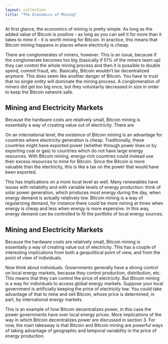 ```yaml
---
layout: collection
title: "The Economics of Mining"
---
```


<p>At first glance, the economics of mining is pretty simple. As long as the added value of Bitcoin is positive - as long as you can sell it for more than it takes to mine it - it is worth mining for Bitcoin. In practice, this means that Bitcoin mining happens in places where electricity is cheap.</p>

<p>There are conglomerates of miners, however. This is an issue, because if the conglomerate becomes too big (basically if 51% of the miners team up) they can control the whole mining process and then it is possible to double spend, commit fraud, etc. Basically, Bitcoin wouldn’t be decentralized anymore. This does seem like another danger of Bitcoin. You have to trust that no single entity will dominate the mining process. A conglomeration of miners did get too big once, but they voluntarily decreased in size in order to keep the Bitcoin network safe.</p>

<h2>Mining and Electricity Markets</h2>

<p>Because the hardware costs are relatively small, Bitcoin mining is essentially a way of creating value out of electricity. There are


</p>

<p>On an international level, the existence of Bitcoin mining is an advantage for countries where electricity generation is cheap. Traditionally, these countries might have exported power (whether through power lines or by exporting coal or gas) to countries which do not have large energy resources. With Bitcoin mining, energy-rich countries could instead use their excess resources to mine for Bitcoin. Since the Bitcoin is more valuable than the electricity, this is like a tax on the power that would have been exported.</p>

<p>This has implications on a more local level as well. Many renewables have issues with reliability and with variable levels of energy production: think of solar power generation, which produces most energy during the day, when energy demand is actually relatively low. Bitcoin mining is a way of regularizing demand, for instance there could be more mining at times when energy is cheap and less when energy is more expensive. In this way, energy demand can be controlled to fit the portfolio of local energy sources.</p>

<h2>Mining and Electricity Markets</h2>

<p>Because the hardware costs are relatively small, Bitcoin mining is essentially a way of creating value out of electricity. This has a couple of interesting implications from both a geopolitical point of view, and from the point of view of individuals.</p>

<p>Now think about individuals. Governments generally have a strong control on local energy markets, because they control production, distribution, etc. This means that they can control the price of electricity. But Bitcoin mining is a way for individuals to access global energy markets. Suppose your local government is artificially keeping the price of electricity low. You could take advantage of that to mine and sell Bitcoin, whose price is determined, in part, by international energy markets.</p>

<p>This is an example of how Bitcoin decentralizes power, in this case the power governments have over local energy prices. More implications of the way in which Bitcoin decentralizes power are discussed in section 3. For now, the main takeaway is that Bitcoin and Bitcoin mining are powerful ways of taking advantage of geographic and temporal variability in the price of energy production.</p>
















